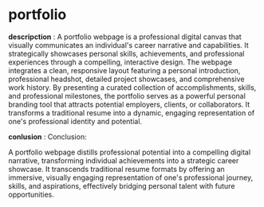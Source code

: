 # portfolio

**descripction** : 
A portfolio webpage is a professional digital canvas that visually communicates an individual's career narrative and capabilities. It strategically showcases personal skills, achievements, and professional experiences through a compelling, interactive design. The webpage integrates a clean, responsive layout featuring a personal introduction, professional headshot, detailed project showcases, and comprehensive work history. By presenting a curated collection of accomplishments, skills, and professional milestones, the portfolio serves as a powerful personal branding tool that attracts potential employers, clients, or collaborators. It transforms a traditional resume into a dynamic, engaging representation of one's professional identity and potential.

**conlusion** : 
Conclusion:

A portfolio webpage distills professional potential into a compelling digital narrative, transforming individual achievements into a strategic career showcase. It transcends traditional resume formats by offering an immersive, visually engaging representation of one's professional journey, skills, and aspirations, effectively bridging personal talent with future opportunities.
